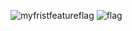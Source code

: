 ![myfristfeatureflag](https://00ce190629d6.ngrok.io/5fda25b259fc33000e629c03/featureFlag/myfirstfeatureflag)
![flag](https://00ce190629d6.ngrok.io/5fda25b259fc33000e629c03/featureFlag/flag)

